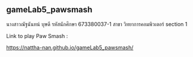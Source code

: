 ## gameLab5_pawsmash

นางสาวณัฐนันทน์ บุษดี รหัสนักศึกษา 673380037-1 สาขา วิทยาการคอมพิวเตอร์ section 1

Link to play Paw Smash :

https://nattha-nan.github.io/gameLab5_pawsmash/
